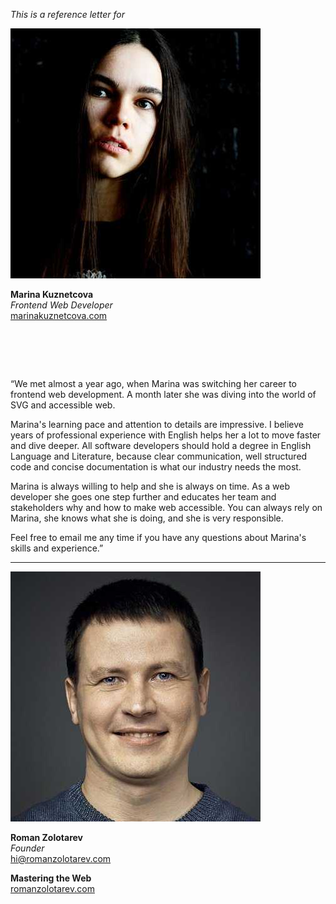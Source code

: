 _This is a reference letter for_

<img src="/ref/mk.jpeg" class="avatar">

**Marina Kuznetcova**<br>
_Frontend Web Developer_<br>
[marinakuznetcova.com](http://www.marinakuznetcova.com)

# &nbsp;

<p class="quote">&#8220;We met almost a year ago, when Marina was
switching her career to frontend web development. A month later she
was diving into the world of SVG and accessible web.</p>

Marina's learning pace and attention to details are impressive.
I&nbsp;believe years of professional experience with English helps
her a lot to move faster and dive deeper. All software developers
should hold a degree in English Language and Literature, because
clear communication, well structured code and concise documentation
is what our industry needs the most.

Marina is always willing to help and she is always on time. As a
web developer she goes one step further and educates her team and
stakeholders why and how to make web accessible. You can always
rely on Marina, she knows what she is doing, and she is very
responsible.

Feel free to email me any time if you have any
questions about Marina's skills and experience.&#8221;

---

<img src="/avatar.jpeg" class="avatar">

**Roman Zolotarev**<br>
_Founder_<br>
hi@romanzolotarev.com<br>

**Mastering the Web**<br>
[romanzolotarev.com](https://www.romanzolotarev.com/)<br>
